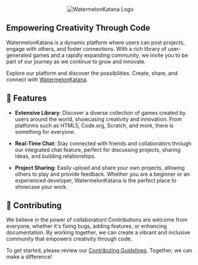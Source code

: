 <p align="center">
    <img src="https://raw.githubusercontent.com/WatermelonKatanaDevs/WatermelonKatana/refs/heads/main/Assets/images/global_logo.png" alt="WatermelonKatana Logo">
</p>

## Empowering Creativity Through Code

WatermelonKatana is a dynamic platform where users can post projects, engage with others, and foster connections. With a rich library of user-generated games and a rapidly expanding community, we invite you to be part of our journey as we continue to grow and innovate.

Explore our platform and discover the possibilities. Create, share, and connect with [WatermelonKatana](https://watermelonkatana.com/).

## 🚀 Features

- **Extensive Library**: Discover a diverse collection of games created by users around the world, showcasing creativity and innovation. From platforms such as HTML5, Code.org, Scratch, and more, there is something for everyone.

- **Real-Time Chat**: Stay connected with friends and collaborators through our integrated chat feature, perfect for discussing projects, sharing ideas, and building relationships.

- **Project Sharing**: Easily upload and share your own projects, allowing others to play and provide feedback. Whether you are a beginner or an experienced developer, WatermelonKatana is the perfect place to showcase your work.

## 🤝 Contributing

We believe in the power of collaboration! Contributions are welcome from everyone, whether it's fixing bugs, adding features, or enhancing documentation. By working together, we can create a vibrant and inclusive community that empowers creativity through code.

To get started, please review our [Contributing Guidelines](CONTRIBUTING.md). Together, we can make a difference!